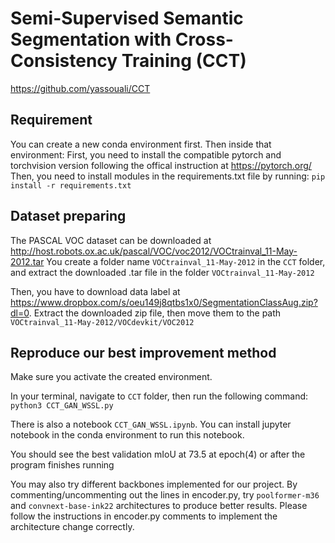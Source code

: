 # Semi-Supervised Semantic Segmentation with Cross-Consistency Training (CCT) 
https://github.com/yassouali/CCT

## Requirement
You can create a new conda environment first. Then inside that environment:
First, you need to install the compatible pytorch and torchvision version following the offical instruction at https://pytorch.org/
Then, you need to install modules in the requirements.txt file by running:
`pip install -r requirements.txt`

## Dataset preparing
The PASCAL VOC dataset can be downloaded at http://host.robots.ox.ac.uk/pascal/VOC/voc2012/VOCtrainval_11-May-2012.tar
You create a folder name `VOCtrainval_11-May-2012` in the `CCT` folder, and extract the downloaded .tar file in the folder `VOCtrainval_11-May-2012`

Then, you have to download data label at https://www.dropbox.com/s/oeu149j8qtbs1x0/SegmentationClassAug.zip?dl=0.
Extract the downloaded zip file, then move them to the path `VOCtrainval_11-May-2012/VOCdevkit/VOC2012`

## Reproduce our best improvement method
Make sure you activate the created environment.

In your terminal, navigate to `CCT` folder, then run the following command:
`python3 CCT_GAN_WSSL.py`

There is also a notebook `CCT_GAN_WSSL.ipynb`. You can install jupyter notebook in the conda environment to run this notebook.

You should see the best validation mIoU at 73.5 at epoch(4) or after the program finishes running

You may also try different backbones implemented for our project. By commenting/uncommenting out the lines in encoder.py, try ```poolformer-m36```  and ```convnext-base-ink22``` architectures to produce better results. Please follow the instructions in encoder.py comments to implement the architecture change correctly. 

